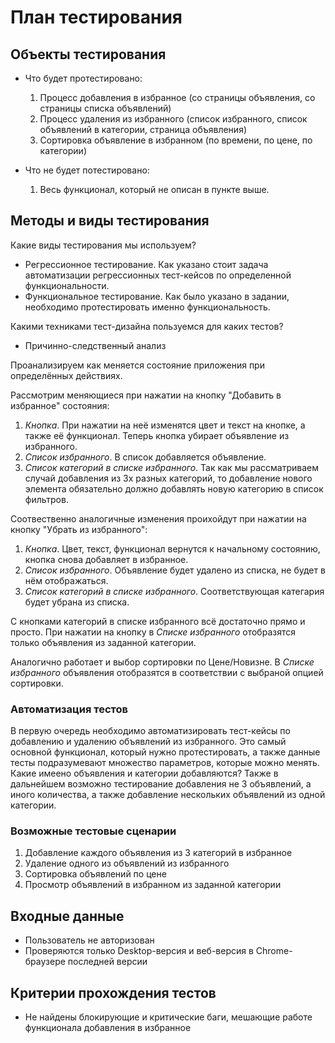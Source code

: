 # План тестирования

## Объекты тестирования 

- Что будет протестировано:
    1. Процесс добавления в избранное (со страницы объявления, со страницы списка объявлений)
    2. Процесс удаления из избранного (список избранного, список объявлений в категории, страница объявления)
    3. Сортировка объявление в избранном (по времени, по цене, по категории)
    
- Что не будет потестировано:
    1. Весь функционал, который не описан в пункте выше.

## Методы и виды тестирования 

Какие виды тестирования мы используем? 

- Регрессионное тестирование. Как указано стоит задача автоматизации регрессионных тест-кейсов по определенной функциональности.
- Функциональное тестирование. Как было указано в задании, необходимо протестировать именно функциональность.

Какими техниками тест-дизайна пользуемся для каких тестов? 

- Причинно-следственный анализ

Проанализируем как меняется состояние приложения при определённых действиях. 

Рассмотрим меняющиеся при нажатии на кнопку "Добавить в избранное" состояния: 

1. *Кнопка*. При нажатии на неё изменятся цвет и текст на кнопке, а также её функционал. Теперь кнопка убирает объявление из избранного.
2. *Список избранного*. В список добавляется объявление.
3. *Список категорий в списке избранного*. Так как мы рассматриваем случай добавления из 3х разных категорий, то добавление нового элемента обязательно должно добавлять новую категорию в список фильтров. 

Соотвественно аналогичные изменения проихойдут при нажатии на кнопку "Убрать из избранного":

1. *Кнопка*. Цвет, текст, функционал вернутся к начальному состоянию, кнопка снова добавляет в избранное.
2. *Список избранного*. Объявление будет удалено из списка, не будет в нём отображаться.
3. *Список категорий в списке избранного*. Соответствующая категария будет убрана из списка. 

С кнопками категорий в списке избранного всё достаточно прямо и просто. При нажатии на кнопку в *Списке избранного* отобразятся только объявления из заданной категории. 

Аналогично работает и выбор сортировки по Цене/Новизне. В *Списке избранного* объявления отобразятся в соответствии с выбраной опцией сортировки. 

### Автоматизация тестов

В первую очередь необходимо автоматизировать тест-кейсы по добавлению и удалению объявлений из избранного. Это самый основной функционал, который нужно протестировать, а также данные тесты подразумевают множество параметров, которые можно менять. Какие имеено объявления и категории добавляются? Также в дальнейшем возможно тестирование добавления не 3 объявлений, а иного количества, а также добавление нескольких объявлений из одной категории. 

### Возможные тестовые сценарии

1. Добавление каждого объявления из 3 категорий в избранное 
2. Удаление одного из объявлений из избранного
3. Сортировка объявлений по цене 
4. Просмотр объявлений в избранном из заданной категории

## Входные данные 

- Пользователь не авторизован 
- Проверяются только Desktop-версия и веб-версия в Chrome-браузере последней версии

## Критерии прохождения тестов 

- Не найдены блокирующие и критические баги, мешающие работе функционала добавления в избранное 
